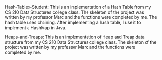 Hash-Tables-Student:
This is an implementation of a Hash Table from my CS 210 Data Structures college class.
The skeleton of the project was written by my professor Marc and the functions were completed by me.
The hash table uses chaining. After implementing a hash table, I use it to implement a HashMap in Java.

Heaps-and-Treaps:
This is an implementation of Heap and Treap data structure from my CS 210 Data Structures college class.
The skeleton of the project was written by my professor Marc and the functions were completed by me.
